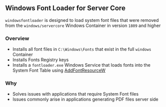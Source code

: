 ## Windows Font Loader for Server Core

`windowsfontloader` is designed to load system font files that were removed from the `windows/servercore` Windows Container in version `1809` and higher

### Overview 
* Installs all font files in `C:\Windows\Fonts` that exist in the full `windows` Container
* Installs Fonts Registry keys
* Installs a `fontloader.exe` Windows Service that loads fonts into the System Font Table using [AddFontResourceW](https://learn.microsoft.com/en-us/windows/win32/api/wingdi/nf-wingdi-addfontresourcew)

### Why
* Solves issues with applications that require System Font files
* Issues commonly arise in applications generating PDF files server side
